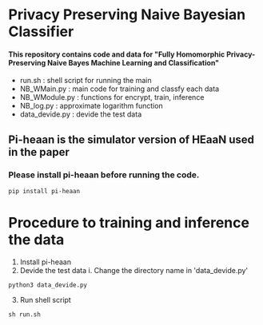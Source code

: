 # Privacy Preserving Naive Bayesian Classifier

#### This repository contains code and data for "Fully Homomorphic Privacy-Preserving Naive Bayes Machine Learning and Classification"

- run.sh : shell script for running the main
- NB_WMain.py : main code for training and classfy each data
- NB_WModule.py : functions for encrypt, train, inference 
- NB_log.py : approximate logarithm function
- data_devide.py : devide the test data 

## Pi-heaan is the simulator version of HEaaN used in the paper
### Please install pi-heaan before running the code.
```console
pip install pi-heaan
```

# Procedure to training and inference the data

1. Install pi-heaan
2. Devide the test data
  i. Change the directory name in 'data_devide.py'
```console
python3 data_devide.py
```
3. Run shell script
```console
sh run.sh
``` 
